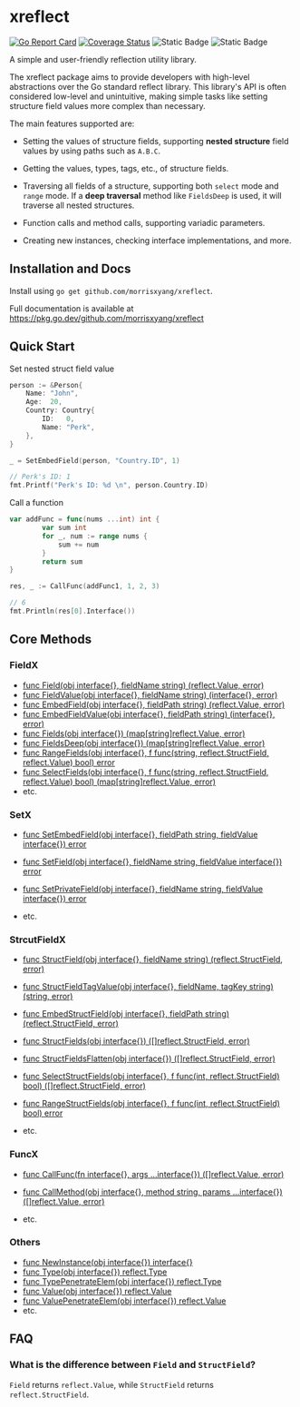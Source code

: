 # xreflect

[![Go Report Card](https://goreportcard.com/badge/github.com/morrisxyang/xreflect)](https://goreportcard.com/report/github.com/morrisxyang/xreflect)
[![Coverage Status](https://coveralls.io/repos/github/morrisxyang/xreflect/badge.svg)](https://coveralls.io/github/morrisxyang/xreflect)
![Static Badge](https://img.shields.io/badge/License-BSD2-Green)
![Static Badge](https://img.shields.io/badge/go%20verion-%3E%3D1.18-blue)

A simple and user-friendly reflection utility library.

The xreflect package aims to provide developers with high-level abstractions over the Go standard reflect library.
This library's API is often considered low-level and unintuitive, making simple tasks like setting structure
field values more complex than necessary.

The main features supported are:

- Setting the values of structure fields, supporting **nested structure** field values by using paths such as `A.B.C`.

- Getting the values, types, tags, etc., of structure fields.

- Traversing all fields of a structure, supporting both `select` mode and `range` mode. If a **deep traversal** method like `FieldsDeep` is used, it will traverse all nested structures.

- Function calls and method calls, supporting variadic parameters.

- Creating new instances, checking interface implementations, and more.

## Installation and Docs

Install using `go get github.com/morrisxyang/xreflect`.

Full documentation is available at https://pkg.go.dev/github.com/morrisxyang/xreflect

## Quick Start

Set nested struct field value

```go
person := &Person{
	Name: "John",
	Age:  20,
	Country: Country{
		ID:   0,
		Name: "Perk",
	},
}

_ = SetEmbedField(person, "Country.ID", 1)

// Perk's ID: 1 
fmt.Printf("Perk's ID: %d \n", person.Country.ID)
```

Call a function

```go
var addFunc = func(nums ...int) int {
		var sum int
		for _, num := range nums {
			sum += num
		}
		return sum
}

res, _ := CallFunc(addFunc1, 1, 2, 3)

// 6
fmt.Println(res[0].Interface())
```

## Core Methods


### FieldX

- [func Field(obj interface{}, fieldName string) (reflect.Value, error)](https://pkg.go.dev/github.com/morrisxyang/xreflect#Field)
- [func FieldValue(obj interface{}, fieldName string) (interface{}, error)](https://pkg.go.dev/github.com/morrisxyang/xreflect#FieldValue)
- [func EmbedField(obj interface{}, fieldPath string) (reflect.Value, error)](https://pkg.go.dev/github.com/morrisxyang/xreflect#EmbedField)
- [func EmbedFieldValue(obj interface{}, fieldPath string) (interface{}, error)](https://pkg.go.dev/github.com/morrisxyang/xreflect#EmbedFieldValue)
- [func Fields(obj interface{}) (map[string]reflect.Value, error)](https://pkg.go.dev/github.com/morrisxyang/xreflect#Fields)
- [func FieldsDeep(obj interface{}) (map[string]reflect.Value, error)](https://pkg.go.dev/github.com/morrisxyang/xreflect#FieldsDeep)
- [func RangeFields(obj interface{}, f func(string, reflect.StructField, reflect.Value) bool) error](https://pkg.go.dev/github.com/morrisxyang/xreflect#RangeFields)
- [func SelectFields(obj interface{}, f func(string, reflect.StructField, reflect.Value) bool) (map[string]reflect.Value, error)](https://pkg.go.dev/github.com/morrisxyang/xreflect#SelectFields)
- etc.

### SetX

- [func SetEmbedField(obj interface{}, fieldPath string, fieldValue interface{}) error](https://pkg.go.dev/github.com/morrisxyang/xreflect#SetEmbedField)

- [func SetField(obj interface{}, fieldName string, fieldValue interface{}) error](https://pkg.go.dev/github.com/morrisxyang/xreflect#SetField)
- [func SetPrivateField(obj interface{}, fieldName string, fieldValue interface{}) error](https://pkg.go.dev/github.com/morrisxyang/xreflect#SetPrivateField)
- etc.

### StrcutFieldX

- [func StructField(obj interface{}, fieldName string) (reflect.StructField, error)](https://pkg.go.dev/github.com/morrisxyang/xreflect#StructField)
- [func StructFieldTagValue(obj interface{}, fieldName, tagKey string) (string, error)](https://pkg.go.dev/github.com/morrisxyang/xreflect#StructFieldTagValue)
- [func EmbedStructField(obj interface{}, fieldPath string) (reflect.StructField, error)](https://pkg.go.dev/github.com/morrisxyang/xreflect#EmbedStructField)

- [func StructFields(obj interface{}) ([]reflect.StructField, error)](https://pkg.go.dev/github.com/morrisxyang/xreflect#StructFields)
- [func StructFieldsFlatten(obj interface{}) ([]reflect.StructField, error)](https://pkg.go.dev/github.com/morrisxyang/xreflect#StructFieldsFlatten)

- [func SelectStructFields(obj interface{}, f func(int, reflect.StructField) bool) ([]reflect.StructField, error)](https://pkg.go.dev/github.com/morrisxyang/xreflect#SelectStructFields)

- [func RangeStructFields(obj interface{}, f func(int, reflect.StructField) bool) error](https://pkg.go.dev/github.com/morrisxyang/xreflect#RangeStructFields)

- etc.

### FuncX

- [func CallFunc(fn interface{}, args ...interface{}) ([]reflect.Value, error)](https://pkg.go.dev/github.com/morrisxyang/xreflect#CallFunc)
- [func CallMethod(obj interface{}, method string, params ...interface{}) ([]reflect.Value, error)](https://pkg.go.dev/github.com/morrisxyang/xreflect#CallMethod)

- etc.

### Others

- [func NewInstance(obj interface{}) interface{}](https://pkg.go.dev/github.com/morrisxyang/xreflect#NewInstance)
- [func Type(obj interface{}) reflect.Type](https://pkg.go.dev/github.com/morrisxyang/xreflect#Type)
- [func TypePenetrateElem(obj interface{}) reflect.Type](https://pkg.go.dev/github.com/morrisxyang/xreflect#TypePenetrateElem)
- [func Value(obj interface{}) reflect.Value](https://pkg.go.dev/github.com/morrisxyang/xreflect#Value)
- [func ValuePenetrateElem(obj interface{}) reflect.Value](https://pkg.go.dev/github.com/morrisxyang/xreflect#ValuePenetrateElem)
- etc.

## FAQ

### What is the difference between `Field` and `StructField`?

`Field` returns `reflect.Value`, while `StructField` returns `reflect.StructField`.
